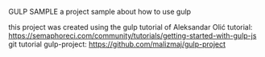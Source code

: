 GULP SAMPLE
a project sample about how to use gulp

this project was created using the gulp tutorial of Aleksandar Olić
tutorial: https://semaphoreci.com/community/tutorials/getting-started-with-gulp-js
git tutorial gulp-project: https://github.com/malizmaj/gulp-project

